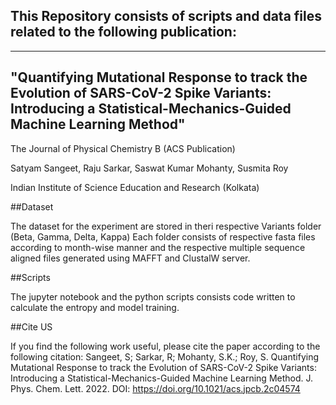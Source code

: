 ## This Repository consists of scripts and data files related to the following publication:
-----------------------
## "Quantifying Mutational Response to track the Evolution of SARS-CoV-2 Spike Variants: Introducing a Statistical-Mechanics-Guided Machine Learning Method"
The Journal of Physical Chemistry B (ACS Publication)

Satyam Sangeet, Raju Sarkar, Saswat Kumar Mohanty, Susmita Roy

Indian Institute of Science Education and Research (Kolkata)

##Dataset

The dataset for the experiment are stored in theri respective Variants folder (Beta, Gamma, Delta, Kappa)
Each folder consists of respective fasta files according to month-wise manner and the respective multiple sequence aligned files generated using MAFFT and ClustalW server.

##Scripts

The jupyter notebook and the python scripts consists code written to calculate the entropy and model training.

##Cite US

If you find the following work useful, please cite the paper according to the following citation:
Sangeet, S; Sarkar, R; Mohanty, S.K.; Roy, S. Quantifying Mutational Response to track the Evolution of SARS-CoV-2 Spike Variants: Introducing a Statistical-Mechanics-Guided Machine Learning Method. J. Phys. Chem. Lett. 2022. DOI: https://doi.org/10.1021/acs.jpcb.2c04574
